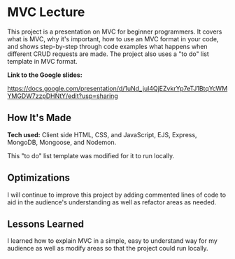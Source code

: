 # MVC Lecture
This project is a presentation on MVC for beginner programmers. It covers what is MVC, why it's important, how to use an MVC format in your code, and shows step-by-step through code examples what happens when different CRUD requests are made. The project also uses a "to do" list template in MVC format.

**Link to the Google slides:** 

https://docs.google.com/presentation/d/1uNd_jul4QjEZvkrYp7eTJ1BtqYcWMYMGDW7zzpDHNtY/edit?usp=sharing

## How It's Made

**Tech used:** Client side HTML, CSS, and JavaScript, EJS, Express, MongoDB, Mongoose, and Nodemon. 

This "to do" list template was modified for it to run locally. 

## Optimizations
I will continue to improve this project by adding commented lines of code to aid in the audience's understanding as well as refactor areas as needed. 

## Lessons Learned
I learned how to explain MVC in a simple, easy to understand way for my audience as well as modify areas so that the project could run locally.

<!-- ## Other Projects

**Coming Soon**

<table bordercolor="#66b2b2">
  <tr>
    <td width="33.3%"  style="align:center;" valign="top">
	<a target="_blank" href="#">**Coming Soon**</a>
    	<br>
    	<a target="_blank" href="#">
    	<img src="#" width="100%"  alt="#">
        </a>
    </td>
    <td width="33.3%" valign="top">
	<a target="_blank" href="#">**Coming Soon**</a>
      	<br>
        <a target="_blank" href="#">
          <img src="#" width="100%" alt="#">
        </a>
    </td>
    <td width="33.3%" valign="top">
	<a target="_blank" href="#">**Coming Soon**</a>
        <br>
        <a target="_blank" href="#">
          <img src="#" width="100%" alt="#">
        </a>
    </td>
  </tr>
</table> -->